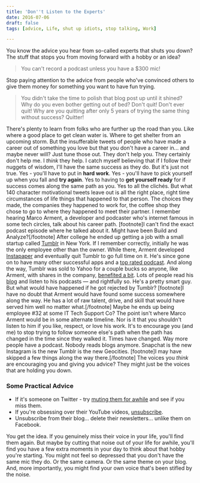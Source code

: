 ```yaml
---
title: 'Don''t Listen to the Experts'
date: 2016-07-06
draft: false
tags: [advice, Life, shut up idiots, stop talking, Work]

---
```


You know the advice you hear from so-called experts that shuts you down? The stuff that stops you from moving forward with a hobby or an idea?

> You can't record a podcast unless you have a $300 mic!

Stop paying attention to the advice from people who've convinced others to give them money for something you want to have fun trying.

> You didn't take the time to polish that blog post up until it shined? Why do you even bother getting out of bed? Don't quit! Don't ever quit! Why are you quitting after only 5 years of trying the same thing without success? Quitter!

There's plenty to learn from folks who are further up the road than you. Like where a good place to get clean water is. Where to get shelter from an upcoming storm. But the insufferable tweets of people who have made a career out of something you love but that you don't have a career in... and maybe never will? Just tune those out. They don't help you. They certainly don't help me. I _think_ they help. I catch myself believing that if I follow their nuggets of wisdom, I'll have the same success as they do. But it's just not true. Yes - you'll have to put in **hard work**. Yes - you'll have to pick yourself up when you fall and **try again**. Yes to having to **get yourself ready** for if success comes along the same path as you. Yes to all the clichés. But what 140 character motivational tweets leave out is all the right place, right time circumstances of life things that happened to that person. The choices they made, the companies they happened to work for, the coffee shop they chose to go to where they happened to meet their partner. I remember hearing Marco Arment, a developer and podcaster who's internet famous in some tech circles, talk about his career path. \[footnote\]I can't find the exact podcast episode where he talked about it. Might have been Build and Analyze?\[/footnote\] After college he ended up getting a job with a small startup called [Tumblr](https://www.tumblr.com) in New York. If I remember correctly, initially he was the only employee other than the owner. While there, Arment developed [Instapaper](https://www.instapaper.com) and eventually quit Tumblr to go full time on it. He's since gone on to have many other successful apps and a [top rated podcast](http://atp.fm). And along the way, Tumblr was sold to Yahoo for a couple bucks so anyone, like Arment, with shares in the company, [benefited a bit](http://www.dailymail.co.uk/news/article-2328770/Tumblr-sale-Yahoo--Big-payday-Tumblr-workers-10-employees-6-2million-dollars-each.html). Lots of people read his [blog](https://marco.org) and listen to his podcasts — and rightfully so. He's a pretty smart guy. But what would have happened if he got rejected by Tumblr? \[footnote\]I have no doubt that Arment would have found some success somewhere along the way. He has a lot of raw talent, drive, and skill that would have served him well no matter what.\[/footnote\] Maybe he ends up being employee #32 at some IT Tech Support Co? The point isn't where Marco Arment would be in some alternate timeline. Nor is it that you shouldn't listen to him if you like, respect, or love his work. It's to encourage you (and me) to stop trying to follow someone else's path when the path has changed in the time since they walked it. Times have changed. Way more people have a podcast. Nobody reads blogs anymore. Snapchat is the new Instagram is the new Tumblr is the new Geocities. \[footnote\]I may have skipped a few things along the way there.\[/footnote\] The voices you _think_ are encouraging you and giving you advice? They might just be the voices that are holding you down.

### Some Practical Advice

*   If it's someone on Twitter - try [muting them for awhile](https://support.twitter.com/articles/20171399) and see if you miss them.
*   If you're obsessing over their YouTube videos, [unsubscribe](https://www.quora.com/How-do-you-unsubscribe-from-a-YouTube-channel).
*   Unsubscribe from their blog... delete their newsletters... unlike them on Facebook.

You get the idea. If you genuinely miss their voice in your life, you'll find them again. But maybe by cutting that noise out of your life for awhile, you'll find you have a few extra moments in your day to think about that hobby you're starting. You might not feel so depressed that you don't have the same mic they do. Or the same camera. Or the same theme on your blog. And, more importantly, you might find your own voice that's been stifled by the noise.